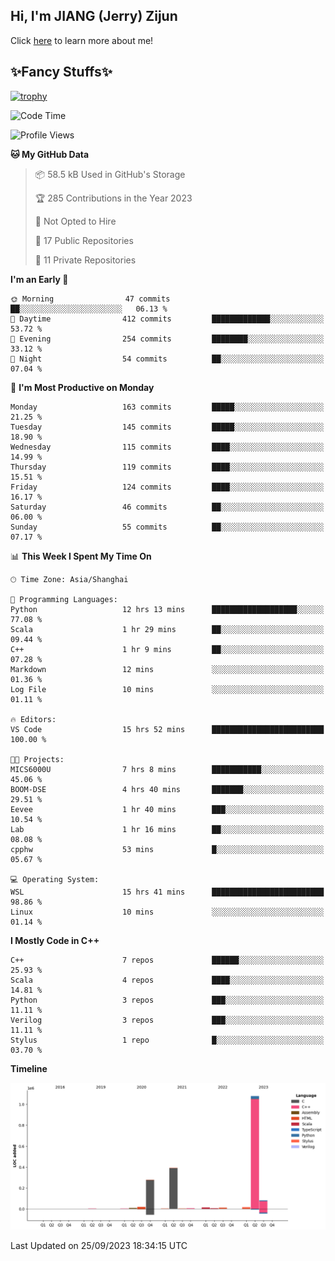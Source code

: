 ## Hi, I'm JIANG (Jerry) Zijun

Click [here](https://jzjerry.github.io/about/) to learn more about me!

## ✨Fancy Stuffs✨
[![trophy](https://github-profile-trophy.vercel.app/?username=jzjerry&theme=onedark)](https://github.com/ryo-ma/github-profile-trophy)
<!--START_SECTION:waka-->
![Code Time](http://img.shields.io/badge/Code%20Time-36%20hrs%2030%20mins-blue)

![Profile Views](http://img.shields.io/badge/Profile%20Views-7-blue)

**🐱 My GitHub Data** 

> 📦 58.5 kB Used in GitHub's Storage 
 > 
> 🏆 285 Contributions in the Year 2023
 > 
> 🚫 Not Opted to Hire
 > 
> 📜 17 Public Repositories 
 > 
> 🔑 11 Private Repositories 
 > 
**I'm an Early 🐤** 

```text
🌞 Morning                47 commits          ██░░░░░░░░░░░░░░░░░░░░░░░   06.13 % 
🌆 Daytime                412 commits         █████████████░░░░░░░░░░░░   53.72 % 
🌃 Evening                254 commits         ████████░░░░░░░░░░░░░░░░░   33.12 % 
🌙 Night                  54 commits          ██░░░░░░░░░░░░░░░░░░░░░░░   07.04 % 
```
📅 **I'm Most Productive on Monday** 

```text
Monday                   163 commits         █████░░░░░░░░░░░░░░░░░░░░   21.25 % 
Tuesday                  145 commits         █████░░░░░░░░░░░░░░░░░░░░   18.90 % 
Wednesday                115 commits         ████░░░░░░░░░░░░░░░░░░░░░   14.99 % 
Thursday                 119 commits         ████░░░░░░░░░░░░░░░░░░░░░   15.51 % 
Friday                   124 commits         ████░░░░░░░░░░░░░░░░░░░░░   16.17 % 
Saturday                 46 commits          ██░░░░░░░░░░░░░░░░░░░░░░░   06.00 % 
Sunday                   55 commits          ██░░░░░░░░░░░░░░░░░░░░░░░   07.17 % 
```


📊 **This Week I Spent My Time On** 

```text
🕑︎ Time Zone: Asia/Shanghai

💬 Programming Languages: 
Python                   12 hrs 13 mins      ███████████████████░░░░░░   77.08 % 
Scala                    1 hr 29 mins        ██░░░░░░░░░░░░░░░░░░░░░░░   09.44 % 
C++                      1 hr 9 mins         ██░░░░░░░░░░░░░░░░░░░░░░░   07.28 % 
Markdown                 12 mins             ░░░░░░░░░░░░░░░░░░░░░░░░░   01.36 % 
Log File                 10 mins             ░░░░░░░░░░░░░░░░░░░░░░░░░   01.11 % 

🔥 Editors: 
VS Code                  15 hrs 52 mins      █████████████████████████   100.00 % 

🐱‍💻 Projects: 
MICS6000U                7 hrs 8 mins        ███████████░░░░░░░░░░░░░░   45.06 % 
BOOM-DSE                 4 hrs 40 mins       ███████░░░░░░░░░░░░░░░░░░   29.51 % 
Eevee                    1 hr 40 mins        ███░░░░░░░░░░░░░░░░░░░░░░   10.54 % 
Lab                      1 hr 16 mins        ██░░░░░░░░░░░░░░░░░░░░░░░   08.08 % 
cpphw                    53 mins             █░░░░░░░░░░░░░░░░░░░░░░░░   05.67 % 

💻 Operating System: 
WSL                      15 hrs 41 mins      █████████████████████████   98.86 % 
Linux                    10 mins             ░░░░░░░░░░░░░░░░░░░░░░░░░   01.14 % 
```

**I Mostly Code in C++** 

```text
C++                      7 repos             ██████░░░░░░░░░░░░░░░░░░░   25.93 % 
Scala                    4 repos             ████░░░░░░░░░░░░░░░░░░░░░   14.81 % 
Python                   3 repos             ███░░░░░░░░░░░░░░░░░░░░░░   11.11 % 
Verilog                  3 repos             ███░░░░░░░░░░░░░░░░░░░░░░   11.11 % 
Stylus                   1 repo              █░░░░░░░░░░░░░░░░░░░░░░░░   03.70 % 
```



**Timeline**

![Lines of Code chart](https://raw.githubusercontent.com/Jzjerry/Jzjerry/main/assets/bar_graph.png)


 Last Updated on 25/09/2023 18:34:15 UTC
<!--END_SECTION:waka-->
